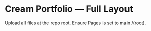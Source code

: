 # Cream Portfolio — Full Layout
Upload all files at the repo root. Ensure Pages is set to main /(root).